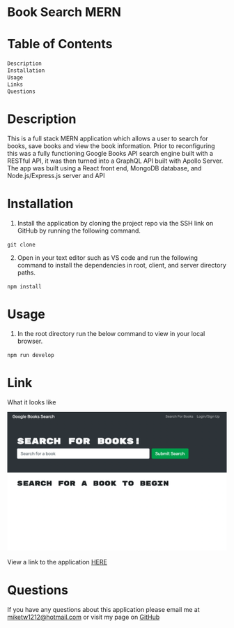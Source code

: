 # Book Search MERN

# Table of Contents

    Description
    Installation
    Usage
    Links
    Questions

# Description

This is a full stack MERN application which allows a user to search for books, save books and view the book information. Prior to reconfiguring this was a fully functioning Google Books API search engine built with a RESTful API, it was then turned into a  GraphQL API built with Apollo Server. The app was built using a React front end, MongoDB database, and Node.js/Express.js server and API

# Installation 

1. Install the application by cloning the project repo via the SSH link on GitHub by running the following command.

`git clone`

2. Open in your text editor such as VS code and run the following command to install the dependencies in root, client, and server directory paths.

`npm install`

# Usage 

1. In the root directory run the below command to view in your local browser. 

`npm run develop`

# Link

What it looks like

![screenshot](./assets/Screen%20Shot%202022-11-28%20at%203.57.55%20PM.png)

View a link to the application [HERE](https://hidden-shore-23409.herokuapp.com/)

# Questions 

If you have any questions about this application please email me at miketw1212@hotmail.com or visit my page on [GitHub](https://github.com/MychaelC)